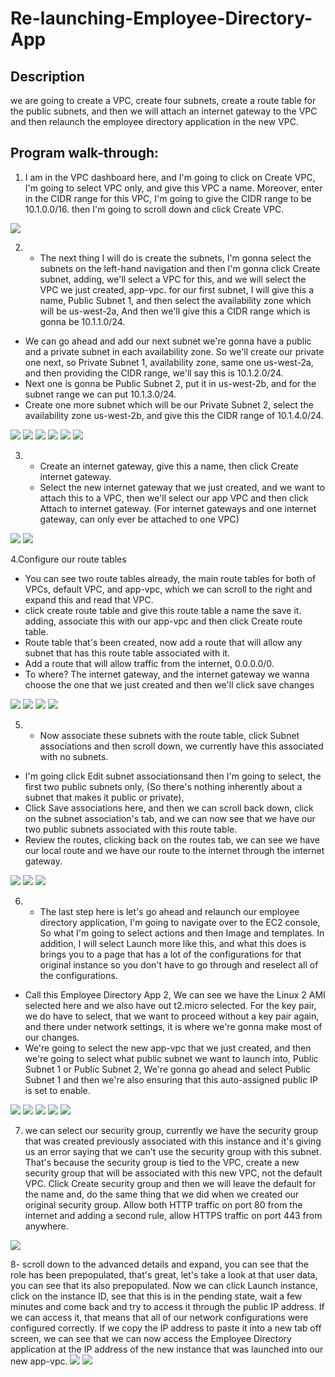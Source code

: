 <h1>Re-launching-Employee-Directory-App</h1>

<h2>Description</h2>
we are going to create a VPC, create four subnets, create a route table for the public subnets, and then we will attach an internet gateway to the VPC and then relaunch the employee directory application in the new VPC.
<br />


<h2>Program walk-through:</h2>

1. I am in the VPC dashboard here, and I'm going to click on Create VPC, I'm going to select VPC only, and give this VPC a name. Moreover,  enter in the CIDR range for this VPC,  I'm going to give the CIDR range
to be 10.1.0.0/16.
then I'm going to scroll down and click Create VPC.
<img src="https://res.cloudinary.com/dk3bkl3ji/image/upload/v1741803643/Screenshot_2025-03-10_175108_pgqg2r.png"/>

<br />

2. - The next thing I will do is create the subnets, I'm gonna select the subnets on the left-hand navigation and then I'm gonna click Create subnet, adding, we'll select a VPC for this, and we will select the VPC we just created, app-vpc.
for our first subnet, I will give this a name, Public Subnet 1, and then select the availability zone which will be us-west-2a, And then we'll give this a CIDR range
which is gonna be 10.1.1.0/24.
- We can go ahead and add our next subnet we're gonna have a public and a private subnet in each availability zone.
So we'll create our private one next, so Private Subnet 1, availability zone, same one us-west-2a, and then providing the CIDR range, we'll say this is 10.1.2.0/24.
- Next one is gonna be Public Subnet 2, put it in us-west-2b, and for the subnet range we can put 10.1.3.0/24.
- Create one more subnet which will be our Private Subnet 2, select the availability zone us-west-2b, and give this the CIDR range of 10.1.4.0/24.
<img src="https://res.cloudinary.com/dk3bkl3ji/image/upload/v1741803867/Screenshot_2025-03-10_175417_p6xn5y.png"/>
<img src="https://res.cloudinary.com/dk3bkl3ji/image/upload/v1741804073/Screenshot_2025-03-10_182246_mi42pv.png"/>
<img src="https://res.cloudinary.com/dk3bkl3ji/image/upload/v1741805190/Screenshot_2025-03-10_182409_lardzz.png"/>
<img src="https://res.cloudinary.com/dk3bkl3ji/image/upload/v1741805916/Screenshot_2025-03-11_184421_ezkl4u.png"/>
<img src="https://res.cloudinary.com/dk3bkl3ji/image/upload/v1741806473/Screenshot_2025-03-11_184534_tr0pwm.png"/>
<img src="https://res.cloudinary.com/dk3bkl3ji/image/upload/v1741806811/Screenshot_2025-03-11_184602_unxgcf.png"/>
<br />

3. - Create an internet gateway,  give this a name, then click Create internet gateway.
   - Select the new internet gateway that we just created, and we want to attach this to a VPC, then we'll select our app VPC and then click Attach to internet gateway.
   (For internet gateways and one internet gateway, can only ever be attached to one VPC)
<img src="https://res.cloudinary.com/dk3bkl3ji/image/upload/v1741808789/Screenshot_2025-03-11_185303_n0tfo8.png"/>
<img src="https://res.cloudinary.com/dk3bkl3ji/image/upload/v1741811507/Screenshot_2025-03-11_185451_pidtfy.png"/>
<br />

4.Configure our route tables
- You can see  two route tables already, the main route tables for both of VPCs, default VPC, and  app-vpc, which we can scroll to the right and expand this and read that VPC.
-  click create route table and give this route table a name the save it. adding,  associate this with our app-vpc and then click Create route table.
-  Route table that's been created, now add a route that will allow any subnet that has this route table associated with it.
-  Add a route that will allow traffic from the internet, 0.0.0.0/0.
-  To where? The internet gateway, and the internet gateway we wanna choose the one that we just created and then we'll click save changes
<img src="https://res.cloudinary.com/dk3bkl3ji/image/upload/v1741814029/Screenshot_2025-03-11_185540_t2lp7t.png"/>
<img src="https://res.cloudinary.com/dk3bkl3ji/image/upload/v1741814039/Screenshot_2025-03-11_185627_qn7wf9.png"/>
<img src="https://res.cloudinary.com/dk3bkl3ji/image/upload/v1741814054/Screenshot_2025-03-11_185652_s5ctfe.png"/>
<img src="https://res.cloudinary.com/dk3bkl3ji/image/upload/v1741814066/Screenshot_2025-03-11_185729_x2hgi7.png"/>
<br />

 5. - Now associate these subnets with the route table, click Subnet associations and then scroll down, we currently have this
associated with no subnets.
- I'm going click Edit subnet associationsand then I'm going to select, the first two public subnets only, (So there's nothing inherently about a subnet
that makes it public or private), 
- Click Save associations here, and then we can scroll back down, click on the subnet association's tab, and we can now see that we have our two public subnets associated with this route table.
- Review the routes, clicking back on the routes tab, we can see we have our local route and we have our route to the internet through the internet gateway.
  
<img src="https://res.cloudinary.com/dk3bkl3ji/image/upload/v1741816940/Screenshot_2025-03-11_185748_u2j6m6.png"/>
<img src="https://res.cloudinary.com/dk3bkl3ji/image/upload/v1741816952/Screenshot_2025-03-11_185819_d2ch4t.png"/>
<img src="https://res.cloudinary.com/dk3bkl3ji/image/upload/v1741816962/Screenshot_2025-03-11_185901_t2a5tw.png"/>
<br />

6. - The last step here is let's go ahead and relaunch our employee directory application, I'm going to navigate over to the EC2 console, So what I'm going to select actions and then Image and templates.
In addition, I will select Launch more like this, and what this does is brings you to a page that has a lot of the configurations for that original instance so you don't have to go through and reselect all of the configurations.
- Call this Employee Directory App 2, We can see we have the Linux 2 AMI selected here and we also have out t2.micro selected.
  For the key pair, we do have to select, that we want to proceed without a key pair again, and there under network settings, it is where we're gonna make most of our changes.
- We're going to select the new app-vpc that we just created, and then we're going to select what public subnet we want to launch into, Public Subnet 1 or Public Subnet 2, We're gonna go ahead and select Public Subnet 1 and then we're also ensuring that this auto-assigned public IP is set to enable.
<img src="https://res.cloudinary.com/dk3bkl3ji/image/upload/v1741821306/Screenshot_2025-03-11_190906_kaqjz3.png"/>
<img src="https://res.cloudinary.com/dk3bkl3ji/image/upload/v1741821317/Screenshot_2025-03-11_194743_gm5hjs.png"/>
<img src="https://res.cloudinary.com/dk3bkl3ji/image/upload/v1741821335/Screenshot_2025-03-11_194829_hqc3xx.png"/>
<img src="https://res.cloudinary.com/dk3bkl3ji/image/upload/v1741821347/Screenshot_2025-03-11_194840_wvi70d.png"/>
<img src="https://res.cloudinary.com/dk3bkl3ji/image/upload/v1741821532/Screenshot_2025-03-11_194937_akgvwr.png"/>
<br />

7. we can select our security group, currently we have the security group that was created previously associated with this instance and it's giving us an error saying that we can't use the security group with this subnet.
That's because the security group is tied to the VPC, create a new security group that will be associated with this new VPC, not the default VPC.
Click Create security group and then we will leave the default for the name and, do the same thing that we did when we created our original security group.
Allow both HTTP traffic on port 80 from the internet and adding a second rule, allow HTTPS traffic on port 443 from anywhere.
<img src="https://res.cloudinary.com/dk3bkl3ji/image/upload/v1741822173/Screenshot_2025-03-11_195101_rhzg2h.png"/>
<br />

8-  scroll down to the advanced details and expand, you can see that the role has been prepopulated, that's great, let's take a look at that user data, you can see that its also prepopulated.
Now we can click Launch instance, click on the instance ID, see that this is in the pending state, wait a few minutes and come back and try to access it through the public IP address.
If we can access it, that means that all of our network configurations were configured correctly.
If we copy the IP address to paste it into a new tab off screen, we can see that we can now access the Employee Directory application at the IP address of the new instance that was launched into our new app-vpc.
<img src="https://res.cloudinary.com/dk3bkl3ji/image/upload/v1741822320/Screenshot_2025-03-11_195145_uvk5m8.png"/>
<img src="https://res.cloudinary.com/dk3bkl3ji/image/upload/v1741822344/Screenshot_2025-03-11_195505_mnfy7k.png"/>










